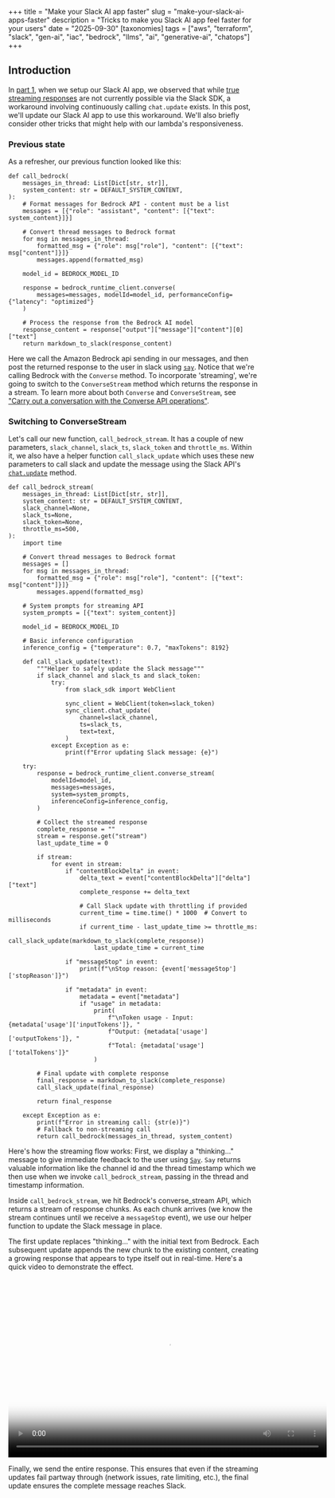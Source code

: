 +++
title = "Make your Slack AI app faster"
slug = "make-your-slack-ai-apps-faster"
description = "Tricks to make you Slack AI app feel faster for your users"
date = "2025-09-30"
[taxonomies] 
tags = ["aws", "terraform", "slack", "gen-ai", "iac", "bedrock", "llms", "ai", "generative-ai", "chatops"]
+++

## Introduction

In [part 1](https://misaac.me/blog/ai-apps-in-slack-bedrock/), when we setup our Slack AI app, we observed that while [true streaming responses](https://github.com/slack-samples/bolt-js-assistant-template/issues/27#issuecomment-2755641964) are not currently possible via the Slack SDK, a workaround involving continuously calling `chat.update` exists. In this post, we'll update our Slack AI app to use this workaround. We'll also briefly consider other tricks that might help with our lambda's responsiveness.

### Previous state
As a refresher, our previous function looked like this:

```
def call_bedrock(
    messages_in_thread: List[Dict[str, str]],
    system_content: str = DEFAULT_SYSTEM_CONTENT,
):
    # Format messages for Bedrock API - content must be a list
    messages = [{"role": "assistant", "content": [{"text": system_content}]}]

    # Convert thread messages to Bedrock format
    for msg in messages_in_thread:
        formatted_msg = {"role": msg["role"], "content": [{"text": msg["content"]}]}
        messages.append(formatted_msg)

    model_id = BEDROCK_MODEL_ID

    response = bedrock_runtime_client.converse(
        messages=messages, modelId=model_id, performanceConfig={"latency": "optimized"}
    )

    # Process the response from the Bedrock AI model
    response_content = response["output"]["message"]["content"][0]["text"]
    return markdown_to_slack(response_content)

```

Here we call the Amazon Bedrock api sending in our messages, and then post the returned response to the user in slack using [`say`](https://docs.slack.dev/tools/bolt-python/reference/context/say/say.html). Notice that we're calling Bedrock with the `Converse` method. To incorporate 'streaming', we're going to switch to the `ConverseStream` method which returns the response in a stream. To learn more about both `Converse` and `ConverseStream`, see ["Carry out a conversation with the Converse API operations"](https://docs.aws.amazon.com/bedrock/latest/userguide/conversation-inference.html#conversation-inference-supported-models-features). 

### Switching to ConverseStream

Let's call our new function, `call_bedrock_stream`. It has a couple of new parameters, `slack_channel`, `slack_ts`, `slack_token` and `throttle_ms`. Within it, we also have a helper function `call_slack_update` which uses these new parameters to call slack and update the message using the Slack API's [`chat.update`](https://docs.slack.dev/reference/methods/chat.update/) method.

```
def call_bedrock_stream(
    messages_in_thread: List[Dict[str, str]],
    system_content: str = DEFAULT_SYSTEM_CONTENT,
    slack_channel=None,
    slack_ts=None,
    slack_token=None,
    throttle_ms=500,
):
    import time

    # Convert thread messages to Bedrock format
    messages = []
    for msg in messages_in_thread:
        formatted_msg = {"role": msg["role"], "content": [{"text": msg["content"]}]}
        messages.append(formatted_msg)

    # System prompts for streaming API
    system_prompts = [{"text": system_content}]

    model_id = BEDROCK_MODEL_ID

    # Basic inference configuration
    inference_config = {"temperature": 0.7, "maxTokens": 8192}

    def call_slack_update(text):
        """Helper to safely update the Slack message"""
        if slack_channel and slack_ts and slack_token:
            try:
                from slack_sdk import WebClient

                sync_client = WebClient(token=slack_token)
                sync_client.chat_update(
                    channel=slack_channel,
                    ts=slack_ts,
                    text=text,
                )
            except Exception as e:
                print(f"Error updating Slack message: {e}")

    try:
        response = bedrock_runtime_client.converse_stream(
            modelId=model_id,
            messages=messages,
            system=system_prompts,
            inferenceConfig=inference_config,
        )

        # Collect the streamed response
        complete_response = ""
        stream = response.get("stream")
        last_update_time = 0

        if stream:
            for event in stream:
                if "contentBlockDelta" in event:
                    delta_text = event["contentBlockDelta"]["delta"]["text"]
                    complete_response += delta_text

                    # Call Slack update with throttling if provided
                    current_time = time.time() * 1000  # Convert to milliseconds
                    if current_time - last_update_time >= throttle_ms:
                        call_slack_update(markdown_to_slack(complete_response))
                        last_update_time = current_time

                if "messageStop" in event:
                    print(f"\nStop reason: {event['messageStop']['stopReason']}")

                if "metadata" in event:
                    metadata = event["metadata"]
                    if "usage" in metadata:
                        print(
                            f"\nToken usage - Input: {metadata['usage']['inputTokens']}, "
                            f"Output: {metadata['usage']['outputTokens']}, "
                            f"Total: {metadata['usage']['totalTokens']}"
                        )

        # Final update with complete response
        final_response = markdown_to_slack(complete_response)
        call_slack_update(final_response)

        return final_response

    except Exception as e:
        print(f"Error in streaming call: {str(e)}")
        # Fallback to non-streaming call
        return call_bedrock(messages_in_thread, system_content)
```

Here's how the streaming flow works: First, we display a "thinking..." message to give immediate feedback to the user using [`Say`](https://docs.slack.dev/tools/bolt-python/reference/context/say/say.html). `Say` returns valuable information like the channel id and the thread timestamp which we then use when we invoke `call_bedrock_stream`, passing in the thread and timestamp information. 

Inside `call_bedrock_stream`, we hit Bedrock's converse_stream API, which returns a stream of response chunks. As each chunk arrives (we know the stream continues until we receive a `messageStop` event), we use our helper function to update the Slack message in place. 

The first update replaces "thinking..." with the initial text from Bedrock. Each subsequent update appends the new chunk to the existing content, creating a growing response that appears to type itself out in real-time. Here's a quick video to demonstrate the effect. 

<video width="640" height="360" controls poster="slackaiapps.png">
  <source src="slackstreaming.mp4" type="video/mp4">
  Your browser does not support the video tag. Here is a <a href="slackstreaming.mp4">direct link to the video</a> and a brief description: "This video demonstrates how Slack messages are updated in real-time using streaming responses from Amazon Bedrock."
</video>

Finally, we send the entire response. This ensures that even if the streaming updates fail partway through (network issues, rate limiting, etc.), the final update ensures the complete message reaches Slack.
